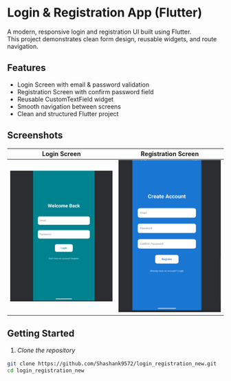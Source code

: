 # Login & Registration App (Flutter)

A modern, responsive login and registration UI built using Flutter.  
This project demonstrates clean form design, reusable widgets, and route navigation.

## Features

- Login Screen with email & password validation
- Registration Screen with confirm password field
- Reusable CustomTextField widget
- Smooth navigation between screens
- Clean and structured Flutter project

## Screenshots

| Login Screen | Registration Screen |
| ------------ | ------------------- |
| ![Login](login.png) | ![Register](register.png) |

## Getting Started

1. *Clone the repository*
```bash
git clone https://github.com/Shashank9572/login_registration_new.git
cd login_registration_new


